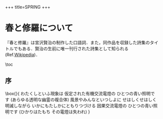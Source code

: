 +++
title=SPRING
+++

# 春と修羅について

『春と修羅』は宮沢賢治の制作した口語詞．また，同作品を収録した詩集のタイトルでもある．賢治の生前に唯一刊行された詩集として知られる(Ref.[Wikipedia](https%3A%2F%2Fja.wikipedia.org%2Fwiki%2F%25E6%2598%25A5%25E3%2581%25A8%25E4%25BF%25AE%25E7%25BE%2585))．

\toc

## 序

\box{}{
    わたくしといふ現象は
    仮定された有機交流電燈の
    ひとつの青い照明です
    (あらゆる透明な幽霊の複合体)
    風景やみんなといつしよに
    せはしくせはしく明滅しながら
    いかにもたしかにともりつづける
    因果交流電燈の
    ひとつの青い照明です
    (ひかりはたもち その電燈は失われ)
}